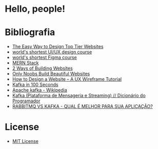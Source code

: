 # Hello, people!

# Bibliografia 
<ul>
<li><a href="https://www.youtube.com/watch?v=qyomWr_C_jA&t=612s">The Easy Way to Design Top Tier Websites</a></li>
<li><a href="https://www.youtube.com/watch?v=wIuVvCuiJhU">world's shortest UI/UX design course</a></li>
<li><a href="https://www.youtube.com/watch?v=1pW_sk-2y40&list=WL&index=1">world's shortest Figma course</a></li>
<li><a href="https://www.geeksforgeeks.org/mern-stack/">MERN Stack</a></li>
<li><a href="https://www.youtube.com/watch?v=Kkjpvfwhv-c">2 Ways of Building Websites</a></li>
<li><a href="https://www.youtube.com/watch?v=NJGLR5gl6m4">Only Noobs Build Beautiful Websites</a></li>
<li><a href="https://www.youtube.com/watch?v=pN92rnO_n5U">How to Design a Website – A UX Wireframe Tutorial</a></li>
<li><a href="https://youtu.be/uvb00oaa3k8?si=1vuIDlojIRP9fHa_">Kafka in 100 Seconds</a></li>
<li><a href="https://en.wikipedia.org/wiki/Apache_Kafka">Apache kafka - Wikipedia</a></li>
<li><a href="https://youtu.be/qOqXz5Qv_-8?si=FWcHzF2etbtuMZ7U">Kafka (Plataforma de Mensageria e Streaming) // Dicionário do Programador</a></li>
<li><a href="https://www.youtube.com/watch?v=xW34VRLErmU">RABBITMQ VS KAFKA - QUAL É MELHOR PARA SUA APLICAÇÃO?</a></li>
</ul>

# License

<ul>
  <li><a href="/LICENSE">MIT License</a></li>
</ul>

